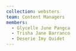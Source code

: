 ```yaml
---
collection: websters
team: Content Managers
members:
  - Glycelle June Pangca
  - Trisha Jane Barranco
  - Deserie Imy Quidet
---
```

